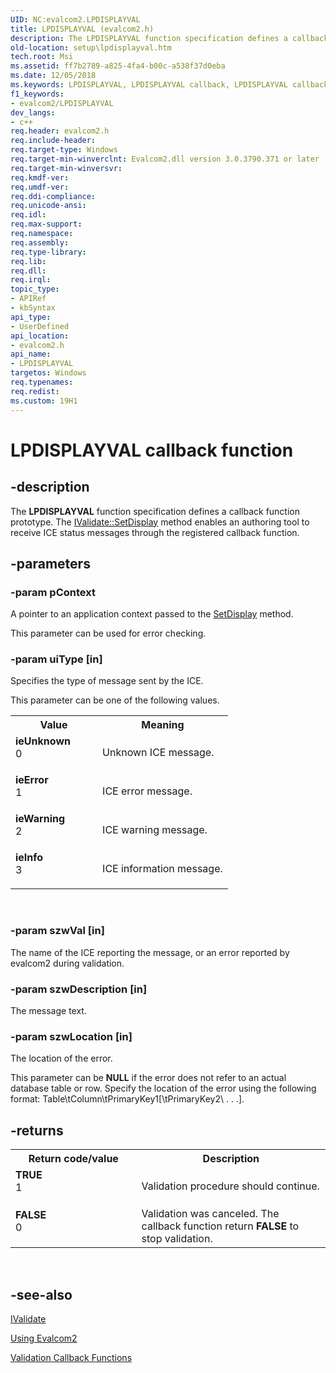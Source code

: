 ```yaml
---
UID: NC:evalcom2.LPDISPLAYVAL
title: LPDISPLAYVAL (evalcom2.h)
description: The LPDISPLAYVAL function specification defines a callback function prototype. The IValidate::SetDisplay method enables an authoring tool to receive ICE status messages through the registered callback function.
old-location: setup\lpdisplayval.htm
tech.root: Msi
ms.assetid: ff7b2789-a825-4fa4-b00c-a538f37d0eba
ms.date: 12/05/2018
ms.keywords: LPDISPLAYVAL, LPDISPLAYVAL callback, LPDISPLAYVAL callback function, evalcom2/LPDISPLAYVAL, ieError, ieInfo, ieUnknown, ieWarning, setup.lpdisplayval
f1_keywords:
- evalcom2/LPDISPLAYVAL
dev_langs:
- c++
req.header: evalcom2.h
req.include-header: 
req.target-type: Windows
req.target-min-winverclnt: Evalcom2.dll version 3.0.3790.371 or later
req.target-min-winversvr: 
req.kmdf-ver: 
req.umdf-ver: 
req.ddi-compliance: 
req.unicode-ansi: 
req.idl: 
req.max-support: 
req.namespace: 
req.assembly: 
req.type-library: 
req.lib: 
req.dll: 
req.irql: 
topic_type:
- APIRef
- kbSyntax
api_type:
- UserDefined
api_location:
- evalcom2.h
api_name:
- LPDISPLAYVAL
targetos: Windows
req.typenames: 
req.redist: 
ms.custom: 19H1
---
```


# LPDISPLAYVAL callback function


## -description


The <b>LPDISPLAYVAL</b> function specification defines a callback function prototype. The <a href="https://docs.microsoft.com/windows/desktop/api/evalcom2/nf-evalcom2-ivalidate-setdisplay">IValidate::SetDisplay</a> method enables an authoring tool to receive ICE status messages through the registered callback function.


## -parameters




### -param pContext

A pointer to an application context passed to the <a href="https://docs.microsoft.com/windows/desktop/api/evalcom2/nf-evalcom2-ivalidate-setdisplay">SetDisplay</a> method. 

This parameter can be used for error checking.


### -param uiType [in]

Specifies the type of message sent by the ICE. 

This parameter can be one of the following values.

<table>
<tr>
<th>Value</th>
<th>Meaning</th>
</tr>
<tr>
<td width="40%"><a id="ieUnknown"></a><a id="ieunknown"></a><a id="IEUNKNOWN"></a><dl>
<dt><b>ieUnknown</b></dt>
<dt>0</dt>
</dl>
</td>
<td width="60%">
Unknown ICE message.

</td>
</tr>
<tr>
<td width="40%"><a id="ieError"></a><a id="ieerror"></a><a id="IEERROR"></a><dl>
<dt><b>ieError</b></dt>
<dt>1</dt>
</dl>
</td>
<td width="60%">
ICE error message.

</td>
</tr>
<tr>
<td width="40%"><a id="ieWarning"></a><a id="iewarning"></a><a id="IEWARNING"></a><dl>
<dt><b>ieWarning</b></dt>
<dt>2</dt>
</dl>
</td>
<td width="60%">
ICE warning message.

</td>
</tr>
<tr>
<td width="40%"><a id="ieInfo"></a><a id="ieinfo"></a><a id="IEINFO"></a><dl>
<dt><b>ieInfo</b></dt>
<dt>3</dt>
</dl>
</td>
<td width="60%">
ICE information message.

</td>
</tr>
</table>
 


### -param szwVal [in]

The name of the ICE reporting the message, or an error reported by evalcom2 during validation.


### -param szwDescription [in]

The message text.


### -param szwLocation [in]

The location of the error. 

This parameter can be <b>NULL</b> if the error does not refer to an actual database table or row. Specify the location of the error using the following format: Table\tColumn\tPrimaryKey1[\tPrimaryKey2\ . . .]. 


## -returns



<table>
<tr>
<th>Return code/value</th>
<th>Description</th>
</tr>
<tr>
<td width="40%">
<dl>
<dt><b><b>TRUE</b></b></dt>
<dt>1</dt>
</dl>
</td>
<td width="60%">
Validation procedure should continue.

</td>
</tr>
<tr>
<td width="40%">
<dl>
<dt><b><b>FALSE</b></b></dt>
<dt>0</dt>
</dl>
</td>
<td width="60%">
Validation was canceled. The callback function return <b>FALSE</b> to stop validation.

</td>
</tr>
</table>
 




## -see-also




<a href="https://docs.microsoft.com/windows/desktop/api/evalcom2/nn-evalcom2-ivalidate">IValidate</a>



<a href="https://docs.microsoft.com/windows/desktop/Msi/using-evalcom2">Using Evalcom2</a>



<a href="https://docs.microsoft.com/windows/desktop/Msi/validation-callback-functions">Validation Callback Functions</a>
 

 

